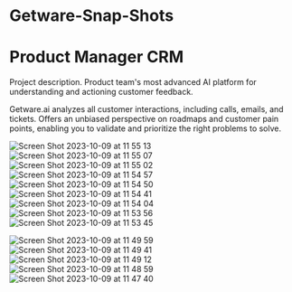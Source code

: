 # Getware-Snap-Shots
# Product Manager CRM
Project description. Product team's most advanced AI platform for understanding and actioning customer feedback.

Getware.ai analyzes all customer interactions, including calls, emails, and tickets. Offers an unbiased perspective on roadmaps and customer pain points, enabling you to validate and prioritize the right problems to solve.

![Screen Shot 2023-10-09 at 11 55 13](https://github.com/sh-tajdini/Getware-Snap-Shots/assets/66368157/917fe65e-0da3-47e8-8e68-c4cb62deadf7)
![Screen Shot 2023-10-09 at 11 55 07](https://github.com/sh-tajdini/Getware-Snap-Shots/assets/66368157/c6258b87-0525-4a95-ba56-201f6d7e9bd0)
![Screen Shot 2023-10-09 at 11 55 02](https://github.com/sh-tajdini/Getware-Snap-Shots/assets/66368157/3066255b-19ad-4179-af49-022847954ea1)
![Screen Shot 2023-10-09 at 11 54 57](https://github.com/sh-tajdini/Getware-Snap-Shots/assets/66368157/7db4a07e-a08d-4bfd-8b4a-d485e584d43f)
![Screen Shot 2023-10-09 at 11 54 50](https://github.com/sh-tajdini/Getware-Snap-Shots/assets/66368157/ccd4ac35-d420-444b-813e-63d0d714a5e6)
![Screen Shot 2023-10-09 at 11 54 41](https://github.com/sh-tajdini/Getware-Snap-Shots/assets/66368157/5d8fac79-6701-4477-a93c-afb0e8f18c17)
![Screen Shot 2023-10-09 at 11 54 04](https://github.com/sh-tajdini/Getware-Snap-Shots/assets/66368157/59aba14c-2e3e-4625-948a-ee07f31728f8)
![Screen Shot 2023-10-09 at 11 53 56](https://github.com/sh-tajdini/Getware-Snap-Shots/assets/66368157/f00c2b7f-5221-4a51-b621-c43217372f50)
![Screen Shot 2023-10-09 at 11 53 45](https://github.com/sh-tajdini/Getware-Snap-Shots/assets/66368157/c6b7bf7a-d13c-43e3-9a0f-3519c9c8a165)

![Screen Shot 2023-10-09 at 11 49 59](https://github.com/sh-tajdini/Getware-Snap-Shots/assets/66368157/848f4691-eb62-4070-a6ef-de6dd1d4cc73)
![Screen Shot 2023-10-09 at 11 49 41](https://github.com/sh-tajdini/Getware-Snap-Shots/assets/66368157/4fed369a-a100-4662-90bf-b22e8228b863)
![Screen Shot 2023-10-09 at 11 49 12](https://github.com/sh-tajdini/Getware-Snap-Shots/assets/66368157/ae2f9d09-b90d-4d10-8d52-940e9fdb6354)
![Screen Shot 2023-10-09 at 11 48 59](https://github.com/sh-tajdini/Getware-Snap-Shots/assets/66368157/f25b3655-e03c-4941-9372-361f3560eaa7)
![Screen Shot 2023-10-09 at 11 47 40](https://github.com/sh-tajdini/Getware-Snap-Shots/assets/66368157/29e1a4c4-ffae-44da-8102-5b0f4612a858)
